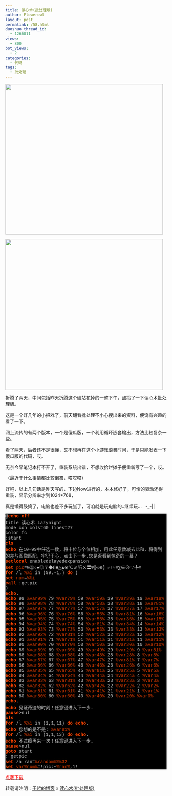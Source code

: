 ```yaml
---
title: 读心术(批处理版)
author: Flowerowl
layout: post
permalink: /58.html
duoshuo_thread_id:
  - 1266811
views:
  - 800
bot_views:
  - 2
categories:
  - 代码
tags:
  - 批处理
---
```

<p style="text-align: left;">
  <img class="size-full wp-image-104" title="读心术" src="http://lazynight.me/wp-content/uploads/2011/08/112233.jpg" alt="" width="492" height="469" />
</p>

<p style="text-align: left;">
  <img class="size-full wp-image-107" title="读心术2" src="http://lazynight.me/wp-content/uploads/2011/08/123123131.jpg" alt="" width="492" height="469" />
</p>

<p style="text-align: left;">
  折腾了两天，中间包括昨天折腾这个破站花掉的一整下午，鼓捣了一下读心术批处理版。
</p>

<p style="text-align: left;">
  这是一个好几年的小把戏了，前天翻看批处理不小心搜出来的资料，便饶有兴趣的看了一下。
</p>

<p style="text-align: left;">
  网上流传的有两个版本，一个是傻瓜版，一个利用循环嵌套输出，方法比较复杂一些。
</p>

<p style="text-align: left;">
  看了两天，后者还不是很懂，又不想再在这个小游戏浪费时间，于是只能发表一下傻瓜版的代码，哎。
</p>

<p style="text-align: left;">
  无奈今早笔记本打不开了，重装系统出错，不想收拾烂摊子便重新写了一个，哎。
</p>

<p style="text-align: left;">
  （最近干什么事情都比较倒霉，哎哎哎）
</p>

<p style="text-align: left;">
  好吧，以上几句话是昨天写的，下边Now进行的，本本修好了，可怜的驱动还得重装，显示分辨率才到1024*768，
</p>

<p style="text-align: left;">
  真是懒得鼓捣了，电脑也差不多玩腻了，可咱就是玩电脑的..继续玩&#8230;   -_-||
</p>

<div class="source" style="font-family: '[object HTMLOptionElement]', Consolas, 'Lucida Console', 'Courier New'; color: #c0c0c0; background-color: #000000;">
  <span style="color: #c0c0c0;">@</span><span style="color: #ff4400; font-weight: bold;">echo</span> <span style="color: #ff4400; font-weight: bold;">off</span><br /> title 读心术—Lazynight<br /> mode con cols<span style="color: #c0c0c0;">=</span><span style="color: #c0c0c0;">60</span> lines<span style="color: #c0c0c0;">=</span><span style="color: #c0c0c0;">27</span><br /> color fc<br /> <span style="color: #c0c0c0;">:start</span><br /> <span style="color: #ff4400; font-weight: bold;">cls</span><br /> <span style="color: #ff4400; font-weight: bold;">echo</span> 在<span style="color: #c0c0c0;">10</span>—<span style="color: #c0c0c0;">99</span>中任选一数，将十位与个位相加，用此任意数减去此和，将得到的差与图像匹配，牢记于心，点击下一步<span style="color: #c0c0c0;">,</span>您是否看到惊奇的一幕？<br /> <span style="color: #ff4400; font-weight: bold;">setlocal</span> enabledelayedexpansion<br /> <span style="color: #ff4400; font-weight: bold;">set</span> <span style="color: #d13800;">pic</span><span style="color: #c0c0c0;">=</span>№㊣○●◎〒◆Π■△▲※℃ミ卐ㄨ〓Ψ╬∞⊕】♂♀≈≡∑∈⊙∵╄¤<br /> <span style="color: #ff4400; font-weight: bold;">for</span> <span style="color: #c0c0c0;">/l</span> <span style="color: #d13800;">%%i</span> in (<span style="color: #c0c0c0;">99</span><span style="color: #c0c0c0;">,</span><span style="color: #c0c0c0;">-1</span><span style="color: #c0c0c0;">,</span><span style="color: #c0c0c0;"></span>) <span style="color: #ff4400; font-weight: bold;">do</span> (<br /> <span style="color: #ff4400; font-weight: bold;">set</span> <span style="color: #d13800;">num</span><span style="color: #c0c0c0;">=</span><span style="color: #d13800;">%%i</span><br /> <span style="color: #ff4400; font-weight: bold;">call</span> <span style="color: #c0c0c0;">:getpic</span><br /> )<br /> <span style="color: #ff4400; font-weight: bold;">echo</span>.<br /> <span style="color: #ff4400; font-weight: bold;">echo</span> <span style="color: #c0c0c0;">99</span> <span style="color: #d13800;">%var99%</span> <span style="color: #c0c0c0;">79</span> <span style="color: #d13800;">%var79%</span> <span style="color: #c0c0c0;">59</span> <span style="color: #d13800;">%var59%</span> <span style="color: #c0c0c0;">39</span> <span style="color: #d13800;">%var39%</span> <span style="color: #c0c0c0;">19</span> <span style="color: #d13800;">%var19%</span><br /> <span style="color: #ff4400; font-weight: bold;">echo</span> <span style="color: #c0c0c0;">98</span> <span style="color: #d13800;">%var98%</span> <span style="color: #c0c0c0;">78</span> <span style="color: #d13800;">%var78%</span> <span style="color: #c0c0c0;">58</span> <span style="color: #d13800;">%var58%</span> <span style="color: #c0c0c0;">38</span> <span style="color: #d13800;">%var38%</span> <span style="color: #c0c0c0;">18</span> <span style="color: #d13800;">%var81%</span><br /> <span style="color: #ff4400; font-weight: bold;">echo</span> <span style="color: #c0c0c0;">97</span> <span style="color: #d13800;">%var97%</span> <span style="color: #c0c0c0;">77</span> <span style="color: #d13800;">%var77%</span> <span style="color: #c0c0c0;">57</span> <span style="color: #d13800;">%var57%</span> <span style="color: #c0c0c0;">37</span> <span style="color: #d13800;">%var37%</span> <span style="color: #c0c0c0;">17</span> <span style="color: #d13800;">%var17%</span><br /> <span style="color: #ff4400; font-weight: bold;">echo</span> <span style="color: #c0c0c0;">96</span> <span style="color: #d13800;">%var96%</span> <span style="color: #c0c0c0;">76</span> <span style="color: #d13800;">%var76%</span> <span style="color: #c0c0c0;">56</span> <span style="color: #d13800;">%var56%</span> <span style="color: #c0c0c0;">36</span> <span style="color: #d13800;">%var81%</span> <span style="color: #c0c0c0;">16</span> <span style="color: #d13800;">%var16%</span><br /> <span style="color: #ff4400; font-weight: bold;">echo</span> <span style="color: #c0c0c0;">95</span> <span style="color: #d13800;">%var95%</span> <span style="color: #c0c0c0;">75</span> <span style="color: #d13800;">%var75%</span> <span style="color: #c0c0c0;">55</span> <span style="color: #d13800;">%var55%</span> <span style="color: #c0c0c0;">35</span> <span style="color: #d13800;">%var35%</span> <span style="color: #c0c0c0;">15</span> <span style="color: #d13800;">%var15%</span><br /> <span style="color: #ff4400; font-weight: bold;">echo</span> <span style="color: #c0c0c0;">94</span> <span style="color: #d13800;">%var94%</span> <span style="color: #c0c0c0;">74</span> <span style="color: #d13800;">%var74%</span> <span style="color: #c0c0c0;">54</span> <span style="color: #d13800;">%var81%</span> <span style="color: #c0c0c0;">34</span> <span style="color: #d13800;">%var34%</span> <span style="color: #c0c0c0;">14</span> <span style="color: #d13800;">%var14%</span><br /> <span style="color: #ff4400; font-weight: bold;">echo</span> <span style="color: #c0c0c0;">93</span> <span style="color: #d13800;">%var93%</span> <span style="color: #c0c0c0;">73</span> <span style="color: #d13800;">%var73%</span> <span style="color: #c0c0c0;">53</span> <span style="color: #d13800;">%var53%</span> <span style="color: #c0c0c0;">33</span> <span style="color: #d13800;">%var33%</span> <span style="color: #c0c0c0;">13</span> <span style="color: #d13800;">%var13%</span><br /> <span style="color: #ff4400; font-weight: bold;">echo</span> <span style="color: #c0c0c0;">92</span> <span style="color: #d13800;">%var92%</span> <span style="color: #c0c0c0;">72</span> <span style="color: #d13800;">%var81%</span> <span style="color: #c0c0c0;">52</span> <span style="color: #d13800;">%var52%</span> <span style="color: #c0c0c0;">32</span> <span style="color: #d13800;">%var32%</span> <span style="color: #c0c0c0;">12</span> <span style="color: #d13800;">%var12%</span><br /> <span style="color: #ff4400; font-weight: bold;">echo</span> <span style="color: #c0c0c0;">91</span> <span style="color: #d13800;">%var91%</span> <span style="color: #c0c0c0;">71</span> <span style="color: #d13800;">%var71%</span> <span style="color: #c0c0c0;">51</span> <span style="color: #d13800;">%var51%</span> <span style="color: #c0c0c0;">31</span> <span style="color: #d13800;">%var31%</span> <span style="color: #c0c0c0;">11</span> <span style="color: #d13800;">%var11%</span><br /> <span style="color: #ff4400; font-weight: bold;">echo</span> <span style="color: #c0c0c0;">90</span> <span style="color: #d13800;">%var90%</span> <span style="color: #c0c0c0;">70</span> <span style="color: #d13800;">%var70%</span> <span style="color: #c0c0c0;">50</span> <span style="color: #d13800;">%var50%</span> <span style="color: #c0c0c0;">30</span> <span style="color: #d13800;">%var30%</span> <span style="color: #c0c0c0;">10</span> <span style="color: #d13800;">%var10%</span><br /> <span style="color: #ff4400; font-weight: bold;">echo</span> <span style="color: #c0c0c0;">89</span> <span style="color: #d13800;">%var89%</span> <span style="color: #c0c0c0;">69</span> <span style="color: #d13800;">%var69%</span> <span style="color: #c0c0c0;">49</span> <span style="color: #d13800;">%var49%</span> <span style="color: #c0c0c0;">29</span> <span style="color: #d13800;">%var29%</span> <span style="color: #c0c0c0;">9</span> <span style="color: #d13800;">%var81%</span><br /> <span style="color: #ff4400; font-weight: bold;">echo</span> <span style="color: #c0c0c0;">88</span> <span style="color: #d13800;">%var88%</span> <span style="color: #c0c0c0;">68</span> <span style="color: #d13800;">%var68%</span> <span style="color: #c0c0c0;">48</span> <span style="color: #d13800;">%var48%</span> <span style="color: #c0c0c0;">28</span> <span style="color: #d13800;">%var28%</span> <span style="color: #c0c0c0;">8</span> <span style="color: #d13800;">%var8%</span><br /> <span style="color: #ff4400; font-weight: bold;">echo</span> <span style="color: #c0c0c0;">87</span> <span style="color: #d13800;">%var87%</span> <span style="color: #c0c0c0;">67</span> <span style="color: #d13800;">%var67%</span> <span style="color: #c0c0c0;">47</span> <span style="color: #d13800;">%var47%</span> <span style="color: #c0c0c0;">27</span> <span style="color: #d13800;">%var81%</span> <span style="color: #c0c0c0;">7</span> <span style="color: #d13800;">%var7%</span><br /> <span style="color: #ff4400; font-weight: bold;">echo</span> <span style="color: #c0c0c0;">86</span> <span style="color: #d13800;">%var86%</span> <span style="color: #c0c0c0;">66</span> <span style="color: #d13800;">%var66%</span> <span style="color: #c0c0c0;">46</span> <span style="color: #d13800;">%var46%</span> <span style="color: #c0c0c0;">26</span> <span style="color: #d13800;">%var26%</span> <span style="color: #c0c0c0;">6</span> <span style="color: #d13800;">%var6%</span><br /> <span style="color: #ff4400; font-weight: bold;">echo</span> <span style="color: #c0c0c0;">85</span> <span style="color: #d13800;">%var85%</span> <span style="color: #c0c0c0;">65</span> <span style="color: #d13800;">%var65%</span> <span style="color: #c0c0c0;">45</span> <span style="color: #d13800;">%var81%</span> <span style="color: #c0c0c0;">25</span> <span style="color: #d13800;">%var25%</span> <span style="color: #c0c0c0;">5</span> <span style="color: #d13800;">%var5%</span><br /> <span style="color: #ff4400; font-weight: bold;">echo</span> <span style="color: #c0c0c0;">84</span> <span style="color: #d13800;">%var84%</span> <span style="color: #c0c0c0;">64</span> <span style="color: #d13800;">%var64%</span> <span style="color: #c0c0c0;">44</span> <span style="color: #d13800;">%var44%</span> <span style="color: #c0c0c0;">24</span> <span style="color: #d13800;">%var24%</span> <span style="color: #c0c0c0;">4</span> <span style="color: #d13800;">%var4%</span><br /> <span style="color: #ff4400; font-weight: bold;">echo</span> <span style="color: #c0c0c0;">83</span> <span style="color: #d13800;">%var83%</span> <span style="color: #c0c0c0;">63</span> <span style="color: #d13800;">%var81%</span> <span style="color: #c0c0c0;">43</span> <span style="color: #d13800;">%var43%</span> <span style="color: #c0c0c0;">23</span> <span style="color: #d13800;">%var23%</span> <span style="color: #c0c0c0;">3</span> <span style="color: #d13800;">%var3%</span><br /> <span style="color: #ff4400; font-weight: bold;">echo</span> <span style="color: #c0c0c0;">82</span> <span style="color: #d13800;">%var82%</span> <span style="color: #c0c0c0;">62</span> <span style="color: #d13800;">%var62%</span> <span style="color: #c0c0c0;">42</span> <span style="color: #d13800;">%var42%</span> <span style="color: #c0c0c0;">22</span> <span style="color: #d13800;">%var22%</span> <span style="color: #c0c0c0;">2</span> <span style="color: #d13800;">%var2%</span><br /> <span style="color: #ff4400; font-weight: bold;">echo</span> <span style="color: #c0c0c0;">81</span> <span style="color: #d13800;">%var81%</span> <span style="color: #c0c0c0;">61</span> <span style="color: #d13800;">%var61%</span> <span style="color: #c0c0c0;">41</span> <span style="color: #d13800;">%var41%</span> <span style="color: #c0c0c0;">21</span> <span style="color: #d13800;">%var21%</span> <span style="color: #c0c0c0;">1</span> <span style="color: #d13800;">%var1%</span><br /> <span style="color: #ff4400; font-weight: bold;">echo</span> <span style="color: #c0c0c0;">80</span> <span style="color: #d13800;">%var80%</span> <span style="color: #c0c0c0;">60</span> <span style="color: #d13800;">%var60%</span> <span style="color: #c0c0c0;">40</span> <span style="color: #d13800;">%var40%</span> <span style="color: #c0c0c0;">20</span> <span style="color: #d13800;">%var20%</span> <span style="color: #c0c0c0;"></span> <span style="color: #d13800;">%var0%</span><br /> <span style="color: #ff4400; font-weight: bold;">echo</span>.<br /> <span style="color: #ff4400; font-weight: bold;">echo</span> 见证奇迹的时刻！任意键进入下一步&#8230;<br /> <span style="color: #ff4400; font-weight: bold;">pause</span><span style="color: #c0c0c0;">></span><span style="color: #c0c0c0;">nul</span><br /> <span style="color: #ff4400; font-weight: bold;">cls</span><br /> <span style="color: #ff4400; font-weight: bold;">for</span> <span style="color: #c0c0c0;">/l</span> <span style="color: #d13800;">%%i</span> in (<span style="color: #c0c0c0;">1</span><span style="color: #c0c0c0;">,</span><span style="color: #c0c0c0;">1</span><span style="color: #c0c0c0;">,</span><span style="color: #c0c0c0;">11</span>) <span style="color: #ff4400; font-weight: bold;">do</span> <span style="color: #ff4400; font-weight: bold;">echo</span>.<br /> <span style="color: #ff4400; font-weight: bold;">echo</span> 您想的是不是: <span style="color: #d13800;">%var81%</span><br /> <span style="color: #ff4400; font-weight: bold;">for</span> <span style="color: #c0c0c0;">/l</span> <span style="color: #d13800;">%%i</span> in (<span style="color: #c0c0c0;">1</span><span style="color: #c0c0c0;">,</span><span style="color: #c0c0c0;">1</span><span style="color: #c0c0c0;">,</span><span style="color: #c0c0c0;">13</span>) <span style="color: #ff4400; font-weight: bold;">do</span> <span style="color: #ff4400; font-weight: bold;">echo</span>.<br /> <span style="color: #ff4400; font-weight: bold;">echo</span> 不过瘾再来一次！任意键进入下一步&#8230;<br /> <span style="color: #ff4400; font-weight: bold;">pause</span><span style="color: #c0c0c0;">></span><span style="color: #c0c0c0;">nul</span><br /> <span style="color: #ff4400; font-weight: bold;">goto</span> <span style="color: #c0c0c0;">start</span><br /> : getpic<br /> <span style="color: #ff4400; font-weight: bold;">set</span> <span style="color: #c0c0c0;">/a</span> ran<span style="color: #c0c0c0;">=</span><span style="color: #d13800;">%random%%%32</span><br /> <span style="color: #ff4400; font-weight: bold;">set</span> <span style="color: #d13800;">var%num%</span><span style="color: #c0c0c0;">=</span>!pic:~<span style="color: #d13800;">%ran%</span><span style="color: #c0c0c0;">,</span><span style="color: #c0c0c0;">1</span>!
</div>

<a href="http://down.qiannao.com/space/file/flowerowl/-4e0a-4f20-5206-4eab/-8bfb-5fc3-672f-2014Lazynight.rar/.page" target="_blank"><span style="color: #ff0000;">点我下载</span></a>

转载请注明：[于哲的博客][1] &raquo; [读心术(批处理版)][2]

 [1]: http://lazynight.me
 [2]: http://lazynight.me/58.html